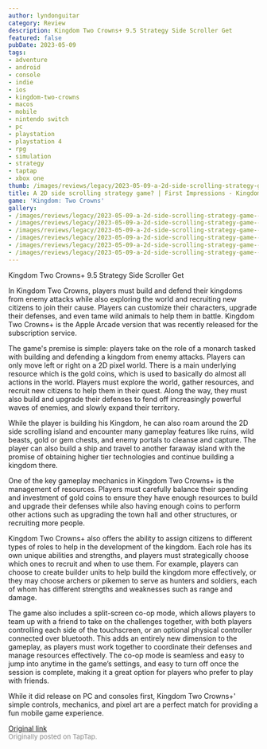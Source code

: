 ```yaml
---
author: lyndonguitar
category: Review
description: Kingdom Two Crowns+ 9.5 Strategy Side Scroller Get
featured: false
pubDate: 2023-05-09
tags:
- adventure
- android
- console
- indie
- ios
- kingdom-two-crowns
- macos
- mobile
- nintendo switch
- pc
- playstation
- playstation 4
- rpg
- simulation
- strategy
- taptap
- xbox one
thumb: /images/reviews/legacy/2023-05-09-a-2d-side-scrolling-strategy-game--first-impressions---kingdom-two-crowns-0.avif
title: A 2D side scrolling strategy game? | First Impressions - Kingdom Two Crowns+
game: 'Kingdom: Two Crowns'
gallery:
- /images/reviews/legacy/2023-05-09-a-2d-side-scrolling-strategy-game--first-impressions---kingdom-two-crowns-0.avif
- /images/reviews/legacy/2023-05-09-a-2d-side-scrolling-strategy-game--first-impressions---kingdom-two-crowns-1.avif
- /images/reviews/legacy/2023-05-09-a-2d-side-scrolling-strategy-game--first-impressions---kingdom-two-crowns-2.avif
- /images/reviews/legacy/2023-05-09-a-2d-side-scrolling-strategy-game--first-impressions---kingdom-two-crowns-3.avif
- /images/reviews/legacy/2023-05-09-a-2d-side-scrolling-strategy-game--first-impressions---kingdom-two-crowns-4.avif
- /images/reviews/legacy/2023-05-09-a-2d-side-scrolling-strategy-game--first-impressions---kingdom-two-crowns-5.avif
---
```

Kingdom Two Crowns+
9.5
Strategy
Side Scroller
Get

In Kingdom Two Crowns, players must build and defend their kingdoms from enemy attacks while also exploring the world and recruiting new citizens to join their cause. Players can customize their characters, upgrade their defenses, and even tame wild animals to help them in battle. Kingdom Two Crowns+ is the Apple Arcade version that was recently released for the subscription service.

The game's premise is simple: players take on the role of a monarch tasked with building and defending a kingdom from enemy attacks. Players can only move left or right on a 2D pixel world. There is a main underlying resource which is the gold coins, which is used to basically do almost all actions in the world. Players must explore the world, gather resources, and recruit new citizens to help them in their quest. Along the way, they must also build and upgrade their defenses to fend off increasingly powerful waves of enemies, and slowly expand their territory.

While the player is building his Kingdom, he can also roam around the 2D side scrolling island and encounter many gameplay features like ruins, wild beasts, gold or gem chests, and enemy portals to cleanse and capture. The player can also build a ship and travel to another faraway island with the promise of obtaining higher tier technologies and continue building a kingdom there.

One of the key gameplay mechanics in Kingdom Two Crowns+ is the management of resources. Players must carefully balance their spending and investment of gold coins to ensure they have enough resources to build and upgrade their defenses while also having enough coins to perform other actions such as upgrading the town hall and other structures, or recruiting more people.

Kingdom Two Crowns+ also offers the ability to assign citizens to different types of roles to help in the development of the kingdom. Each role has its own unique abilities and strengths, and players must strategically choose which ones to recruit and when to use them. For example, players can choose to create builder units to help build the kingdom more effectively, or they may choose archers or pikemen to serve as hunters and soldiers, each of whom has different strengths and weaknesses such as range and damage.

The game also includes a split-screen co-op mode, which allows players to team up with a friend to take on the challenges together, with both players controlling each side of the touchscreen, or an optional physical controller connected over bluetooth. This adds an entirely new dimension to the gameplay, as players must work together to coordinate their defenses and manage resources effectively. The co-op mode is seamless and easy to jump into anytime in the game’s settings, and easy to turn off once the session is complete, making it a great option for players who prefer to play with friends.

While it did release on PC and consoles first, Kingdom Two Crowns+' simple controls, mechanics, and pixel art are a perfect match for providing a fun mobile game experience.

[Original link](https://www.taptap.io/post/5384953)<br><span style="font-size: 0.95em; color: #888;">Originally posted on TapTap.</span>